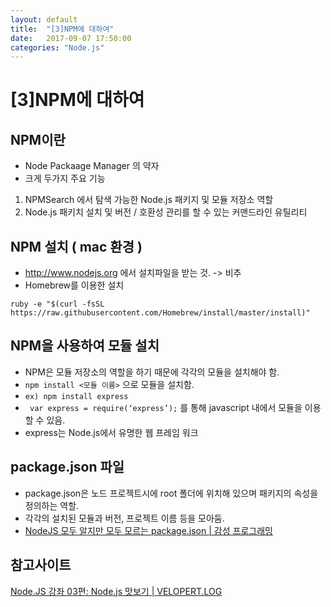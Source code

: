```yaml
---
layout: default
title:  "[3]NPM에 대하여"
date:   2017-09-07 17:50:00
categories: "Node.js"
---
```




# [3]NPM에 대하여

## NPM이란
* Node Packaage Manager 의 약자
* 크게 두가지 주요 기능
1. NPMSearch 에서 탐색 가능한 Node.js 패키지 및 모듈 저장소 역할
2. Node.js 패키치 설치 및 버전 / 호환성 관리를 할 수 있는 커맨드라인 유틸리티

## NPM 설치 ( mac 환경 )
* http://www.nodejs.org 에서 설치파일을 받는 것. -> 비추
* Homebrew를 이용한 설치
```
ruby -e "$(curl -fsSL https://raw.githubusercontent.com/Homebrew/install/master/install)"
```

## NPM을 사용하여 모듈 설치
* NPM은 모듈 저장소의 역할을 하기 때문에 각각의 모듈을 설치해야 함.
* `npm install <모듈 이름>` 으로 모듈을 설치함.
* `ex) npm install express`
* ` var express = require(‘express’);` 를 통해 javascript 내에서 모듈을 이용할 수 있음.
* express는 Node.js에서 유명한 웹 프레임 워크

## package.json 파일
* package.json은 노드 프로젝트시에 root 폴더에 위치해 있으며 패키지의 속성을 정의하는 역할.
* 각각의 설치된 모듈과 버전, 프로젝트 이름 등을 모아둠.
* [NodeJS 모두 알지만 모두 모르는 package.json | 감성 프로그래밍](http://programmingsummaries.tistory.com/385)



## 참고사이트
[Node.JS 강좌 03편: Node.js 맛보기 | VELOPERT.LOG](https://velopert.com/210)